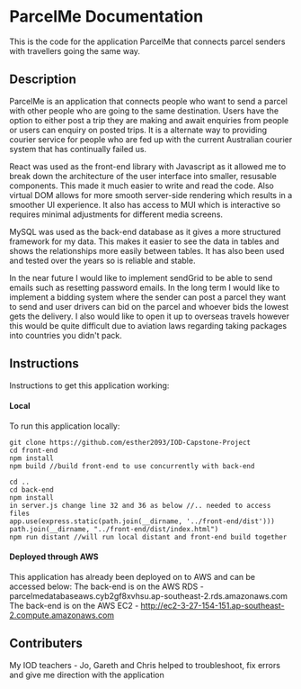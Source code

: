 # ParcelMe Documentation 

This is the code for the application ParcelMe that connects parcel senders with travellers going the same way.

## Description 
ParcelMe is an application that connects people who want to send a parcel with other people who are going to the same destination. Users have the option to either post a trip they are making and await enquiries from people or users can enquiry on posted trips. It is a alternate way to providing courier service for people who are fed up with the current Australian courier system that has continually failed us. 

React was used as the front-end library with Javascript as it allowed me to break down the architecture of the user interface into smaller, resusable components. This made it much easier to write and read the code. Also  virtual DOM allows for more smooth server-side rendering which results in a smoother UI experience. It also has access to MUI which is interactive so requires minimal adjustments for different media screens.

MySQL was used as the back-end database as it gives a more structured framework for my data. This makes it easier to see the data in tables and shows the relationships more easily between tables. It has also been used and tested over the years so is reliable and stable.

In the near future I would like to implement sendGrid to be able to send emails such as resetting password emails. 
In the long term I would like to implement a bidding system where the sender can post a parcel they want to send and user drivers can bid on the parcel and whoever bids the lowest gets the delivery. I also would like to open it up to overseas travels however this would be quite difficult due to aviation laws regarding taking packages into countries you didn't pack. 

## Instructions 
Instructions to get this application working: 

#### Local

To run this application locally: 

```
git clone https://github.com/esther2093/IOD-Capstone-Project
cd front-end 
npm install
npm build //build front-end to use concurrently with back-end

cd .. 
cd back-end 
npm install
in server.js change line 32 and 36 as below //.. needed to access files
app.use(express.static(path.join(__dirname, '../front-end/dist'))) 
path.join(__dirname, "../front-end/dist/index.html")
npm run distant //will run local distant and front-end build together
```

#### Deployed through AWS 
This application has already been deployed on to AWS and can be accessed below: 
The back-end is on the AWS RDS - parcelmedatabaseaws.cyb2gf8xvhsu.ap-southeast-2.rds.amazonaws.com
The back-end is on the AWS EC2 - http://ec2-3-27-154-151.ap-southeast-2.compute.amazonaws.com

## Contributers 
My IOD teachers - Jo, Gareth and Chris helped to troubleshoot, fix errors and give me direction with the application

